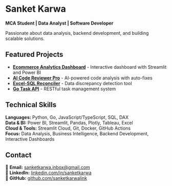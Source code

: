 # Sanket Karwa

**MCA Student | Data Analyst | Software Developer**

Passionate about data analysis, backend development, and building scalable solutions.

## Featured Projects

- **[Ecommerce Analytics Dashboard](https://github.com/sanketkarwalink/ecommerce-analytics-powerbi)** - Interactive dashboard with Streamlit and Power BI
- **[AI Code Reviewer Pro](https://github.com/sanketkarwalink/ai-code-reviewer-pro)** - AI-powered code analysis with auto-fixes
- **[Excel-SQL Reconciler](https://github.com/sanketkarwalink/Excel-SQL-reconciler)** - Data discrepancy detection tool
- **[Go Task API](https://github.com/sanketkarwalink/go-task-api)** - RESTful task management system

## Technical Skills

**Languages:** Python, Go, JavaScript/TypeScript, SQL, DAX  
**Data & BI:** Power BI, Streamlit, Pandas, Plotly, Tableau, Excel  
**Cloud & Tools:** Streamlit Cloud, Git, Docker, GitHub Actions  
**Focus:** Data Analysis, Business Intelligence, Backend Development, Interactive Dashboards

## Contact

📧 **Email:** [sanketkarwa.inbox@gmail.com](mailto:sanketkarwa.inbox@gmail.com)  
💼 **LinkedIn:** [linkedin.com/in/sanketkarwa](https://linkedin.com/in/sanketkarwa)  
🔗 **GitHub:** [github.com/sanketkarwalink](https://github.com/sanketkarwalink)
                                                                                                                                                                                                                                                                                                                                                                                                                                                                                                                                                                                                                                                                                                                                                                                                                                                                                                                                                                                                                                                                                                                                                                                                                                                                                                                                                                                                                                                                                                                                                                                                                                                                                                                                                                                                                                                                                                                                                                                                                                                                                                                                                                                                                                                                                                                                                                                                                                                                            
